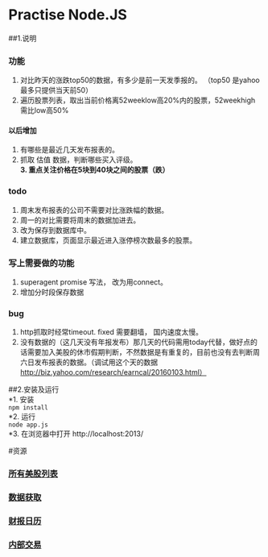 # Practise Node.JS

##1.说明
### 功能  
1. 对比昨天的涨跌top50的数据，有多少是前一天发季报的。 （top50 是yahoo最多只提供当天前50）  
2. 遍历股票列表，取出当前价格离52weeklow高20%内的股票，52weekhigh需比low高50%  

#### 以后增加  
1. 有哪些是最近几天发布报表的。   
2. 抓取 估值 数据，判断哪些买入评级。  
__3. 重点关注价格在5块到40块之间的股票（跌）__
   
### todo  
1. 周末发布报表的公司不需要对比涨跌幅的数据。   
2. 周一的对比需要将周末的数据加进去。
3. 改为保存到数据库中。  
4. 建立数据库，页面显示最近进入涨停榜次数最多的股票。  


### 写上需要做的功能  
1. superagent promise 写法， 改为用connect。
2. 增加分时段保存数据

  
### bug  
1. http抓取时经常timeout. fixed 需要翻墙， 国内速度太慢。  
2. 没有数据的（这几天没有年报发布）那几天的代码需用today代替，做好点的话需要加入美股的休市假期判断，不然数据是有重复的，目前也没有去判断周六日发布报表的数据。（调试用这个天的数据 http://biz.yahoo.com/research/earncal/20160103.html）

##2.安装及运行  
*1. 安装  
`npm install`  
*2. 运行  
`node app.js`  
*3. 在浏览器中打开 http://localhost:2013/

#资源
### [所有美股列表](http://www.nasdaq.com/screening/company-list.aspx)

### [数据获取](http://xueqiu.com/v4/stock/quote.json?code=morn&_=1451384621774)

### [财报日历](http://biz.yahoo.com/r/)

### [内部交易](http://traceinvest.com/)

